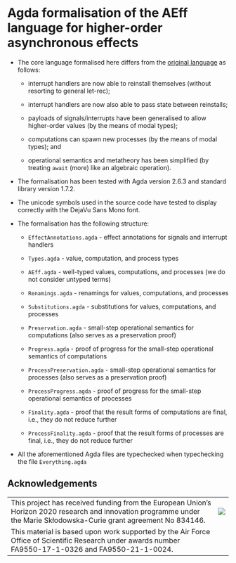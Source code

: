 # Agda formalisation of the AEff language for higher-order asynchronous effects

- The core language formalised here differs from the [original language](https://github.com/danelahman/aeff-agda) as follows:

  - interrupt handlers are now able to reinstall themselves (without resorting to general let-rec);
  
  - interrupt handlers are now also able to pass state between reinstalls;

  - payloads of signals/interrupts have been generalised to allow higher-order values (by the means of modal types);

  - computations can spawn new processes (by the means of modal types); and 

  - operational semantics and metatheory has been simplified (by treating `await` (more) like an algebraic operation).

- The formalisation has been tested with Agda version 2.6.3 and standard library version 1.7.2.

- The unicode symbols used in the source code have tested to display correctly with the DejaVu Sans Mono font.

- The formalisation has the following structure:

  - `EffectAnnotations.agda` - effect annotations for signals and interrupt handlers

  - `Types.agda` - value, computation, and process types

  - `AEff.agda` - well-typed values, computations, and processes (we do not consider untyped terms)

  - `Renamings.agda` - renamings for values, computations, and processes

  - `Substitutions.agda` - substitutions for values, computations, and processes

  - `Preservation.agda` - small-step operational semantics for computations (also serves as a preservation proof)

  - `Progress.agda` - proof of progress for the small-step operational semantics of computations

  - `ProcessPreservation.agda` - small-step operational semantics for processes (also serves as a preservation proof)

  - `ProcessProgress.agda` - proof of progress for the small-step operational semantics of processes

  - `Finality.agda` - proof that the result forms of computations are final, i.e., they do not reduce further

  - `ProcessFinality.agda` - proof that the result forms of processes are final, i.e., they do not reduce further
  
- All the aforementioned Agda files are typechecked when typechecking the file `Everything.agda`

## Acknowledgements

<table>
      <tr><td>This project has received funding from the European Union’s Horizon 2020 research and innovation programme under the Marie Skłodowska-Curie grant agreement No 834146.</td><td><img src="https://danel.ahman.ee/images/eu_flag.jpg"></td></tr>
      <tr><td>This material is based upon work supported by the Air Force Office of Scientific Research under awards number FA9550-17-1-0326 and FA9550-21-1-0024.</td><td></td></tr>
</table>
